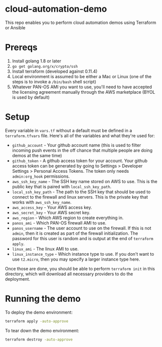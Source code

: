 # cloud-automation-demo
This repo enables you to perform cloud automation demos using Terraform or Ansible

# Prereqs

1. Install golang 1.8 or later
2. `go get golang.org/x/crypto/ssh`
3. Install terraform (developed against 0.11.4)
4. Local environment is assumed to be either a Mac or Linux (one of the steps is to invoke a `/bin/bash` shell script)
5. Whatever PAN-OS AMI you want to use, you'll need to have accepted the licensing agreement manually through the AWS marketplace (BYOL is used by default)

# Setup

Every variable in `vars.tf` without a default must be defined in a `terraform.tfvars` file.  Here's all of the variables and what they're used for:

* `github_account` - Your github account name (this is used to filter incoming push events in the off chance that multiple people are doing demos at the same time)
* `github_token` - A github access token for your account.  Your github access token can be generated by going to Settings > Developer Settings > Personal Access Tokens.  The token only needs `admin:org_hook` permissions.
* `aws_ssh_key_name` - The SSH key name stored on AWS to use.  This is the public key that is paired with `local_ssh_key_path`.
* `local_ssh_key_path` - The path to the SSH key that should be used to connect to the firewall and linux servers.  This is the private key that works with `aws_ssh_key_name`.
* `aws_access_key` - Your AWS access key.
* `aws_secret_key` - Your AWS secret key.
* `aws_region` - Which AWS region to create everything in.
* `panos_ami` - Which PAN-OS firewall AMI to use.
* `panos_username` - The user account to use on the firewall.  If this is not `admin`, then it is created as part of the firewall initialization.  The password for this user is random and is output at the end of `terraform apply`.
* `linux_ami` - The linux AMI to use.
* `linux_instance_type` - Which instance type to use.  If you don't want to use `t2.micro`, then you may specify a larger instance type here.

Once those are done, you should be able to perform `terraform init` in this directory, which will download all necessary providers to do the deployment.

# Running the demo

To deploy the demo environment:

```bash
terraform apply -auto-approve
```

To tear down the demo environment:

```bash
terraform destroy -auto-approve
```
